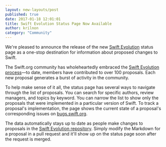 ```yaml
---
layout: new-layouts/post
published: true
date: 2017-01-18 12:01:01
title: Swift Evolution Status Page Now Available
author: krilnon
category: "Community"
---
```


We're pleased to announce the release of the new [Swift Evolution](https://www.swift.org/swift-evolution/) status page as a one-stop destination for information about proposed changes to Swift.

The Swift.org community has wholeheartedly embraced the [Swift Evolution process](https://github.com/swiftlang/swift-evolution/blob/master/process.md)—to date, members have contributed to over 100 proposals. Each new proposal generates a burst of activity in the community.

To help make sense of it all, the status page has several ways to navigate through the list of proposals. You can search for specific authors, review managers, and topics by keyword. You can narrow the list to show only the proposals that were implemented in a particular version of Swift. To track a proposal's implementation, the page shows the current state of a proposal's corresponding issues on [bugs.swift.org](https://bugs.swift.org).

The data automatically stays up to date as people make changes to proposals in the [Swift Evolution repository](https://github.com/swiftlang/swift-evolution). Simply modify the Markdown for a proposal in a pull request and it'll show up on the status page soon after the request is merged.
